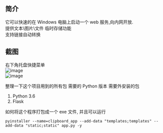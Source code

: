 ## 简介
它可以快速的在 Windows 电脑上启动一个 web 服务,向内网开放.  
提供文本\图片\文件 临时存储功能  
支持链接自动转换  


## 截图
右下角托盘快捷菜单  
![image](https://github.com/user-attachments/assets/939690bf-72b8-4839-8677-52a182eff5c9)    
![image](https://github.com/user-attachments/assets/92182005-414c-422e-ae89-50af943dcc7b)


整理一下这个项目用到的所有包
需要的 Python 版本
需要外安装的包

1. Python 3.6
2. Flask


如何将这个程序打包成一个 exe 文件, 并且可以运行
```
pyinstaller --name=clipboard_app --add-data "templates;templates" --add-data "static;static" app.py -y
```

